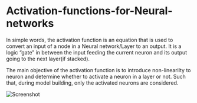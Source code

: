 # Activation-functions-for-Neural-networks

In simple words, the activation function is an equation that is used to convert an input of a node in a Neural network/Layer to an output. It is a logic “gate” in between the input feeding the current neuron and its output going to the next layer(if stacked).

The main objective of the activation function is to introduce non-linearilty to neuron and determine whether to activate a neuron in a layer or not. Such that, during model building, only the activated neurons are considered.



![Screenshot](https://www.google.co.in/url?sa=i&url=https%3A%2F%2Fmissinglink.ai%2Fguides%2Fneural-network-concepts%2F7-types-neural-network-activation-functions-right%2F&psig=AOvVaw2nzDHAroDz9KucZA-H6flC&ust=1588690305580000&source=images&cd=vfe&ved=0CAIQjRxqFwoTCPju9Pu6mukCFQAAAAAdAAAAABAD)
